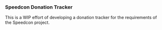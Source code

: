 ### Speedcon Donation Tracker
This is a WIP effort of developing a donation tracker for the requirements of the Speedcon project.
